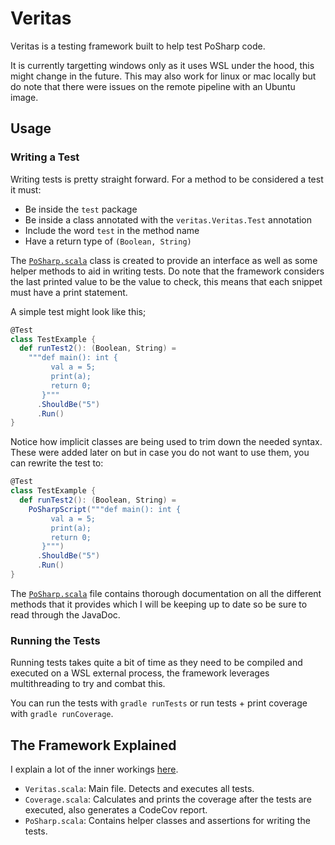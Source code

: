 # Veritas

Veritas is a testing framework built to help test PoSharp code. 

It is currently targetting windows only as it uses WSL under the hood, this might change in the future. This may also work
for linux or mac locally but do note that there were issues on the remote pipeline with an Ubuntu image.

## Usage

### Writing a Test

Writing tests is pretty straight forward. For a method to be considered a test it must:

- Be inside the `test` package
- Be inside a class annotated with the `veritas.Veritas.Test` annotation
- Include the word `test` in the method name
- Have a return type of `(Boolean, String)`

The [`PoSharp.scala`](./PoSharp.scala) class is created to provide an interface as well as some helper methods to aid in
writing tests. Do note that the framework considers the last printed value to be the value to check, this means that each
snippet must have a print statement.

A simple test might look like this;

```scala
@Test
class TestExample {
  def runTest2(): (Boolean, String) =
    """def main(): int {
         val a = 5;
         print(a);
         return 0;
       }"""
      .ShouldBe("5")
      .Run()
}
```

Notice how implicit classes are being used to trim down the needed syntax. These were added later on but in case you do
not want to use them, you can rewrite the test to:

```scala
@Test
class TestExample {
  def runTest2(): (Boolean, String) =
    PoSharpScript("""def main(): int {
         val a = 5;
         print(a);
         return 0;
       }""")
      .ShouldBe("5")
      .Run()
}
```

The [`PoSharp.scala`](./PoSharp.scala) file contains thorough documentation on all the different methods that it provides
which I will be keeping up to date so be sure to read through the JavaDoc.

### Running the Tests

Running tests takes quite a bit of time as they need to be compiled and executed on a WSL external process, the framework
leverages multithreading to try and combat this.

You can run the tests with `gradle runTests` or run tests + print coverage with `gradle runCoverage`.


## The Framework Explained

I explain a lot of the inner workings [here](https://antoniosbarotsis.github.io/Blog/posts/posharp/).

- `Veritas.scala`: Main file. Detects and executes all tests.
- `Coverage.scala`: Calculates and prints the coverage after the tests are executed, also generates a CodeCov report.
- `PoSharp.scala`: Contains helper classes and assertions for writing the tests.